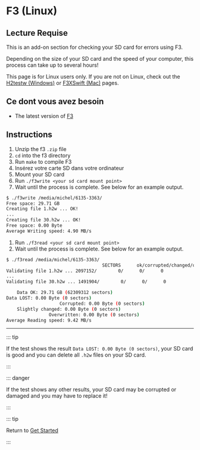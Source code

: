 # F3 (Linux)

## Lecture Requise

This is an add-on section for checking your SD card for errors using F3.

Depending on the size of your SD card and the speed of your computer, this process can take up to several hours!

This page is for Linux users only. If you are not on Linux, check out the [H2testw (Windows)](h2testw-\(windows\)) or [F3XSwift (Mac)](f3xswift-\(mac\)) pages.

## Ce dont vous avez besoin

- The latest version of [F3](https://github.com/AltraMayor/f3/releases/latest)

## Instructions

1. Unzip the f3 `.zip` file
2. `cd` into the f3 directory
3. Run `make` to compile F3
4. Insérez votre carte SD dans votre ordinateur
5. Mount your SD card
6. Run `./f3write <your sd card mount point>`
7. Wait until the process is complete. See below for an example output.

```bash
$ ./f3write /media/michel/6135-3363/
Free space: 29.71 GB
Creating file 1.h2w ... OK!
...
Creating file 30.h2w ... OK!
Free space: 0.00 Byte
Average Writing speed: 4.90 MB/s
```

1. Run `./f3read <your sd card mount point>`
2. Wait until the process is complete. See below for an example output.

```bash
$ ./f3read /media/michel/6135-3363/
									SECTORS      ok/corrupted/changed/overwritten
Validating file 1.h2w ... 2097152/        0/      0/      0
...
Validating file 30.h2w ... 1491904/        0/      0/      0

	Data OK: 29.71 GB (62309312 sectors)
Data LOST: 0.00 Byte (0 sectors)
					Corrupted: 0.00 Byte (0 sectors)
	Slightly changed: 0.00 Byte (0 sectors)
				Overwritten: 0.00 Byte (0 sectors)
Average Reading speed: 9.42 MB/s
```

___

::: tip

If the test shows the result `Data LOST: 0.00 Byte (0 sectors)`, your SD card is good and you can delete all `.h2w` files on your SD card.

:::

::: danger

If the test shows any other results, your SD card may be corrupted or damaged and you may have to replace it!

:::

::: tip

Return to [Get Started](get-started)

:::
